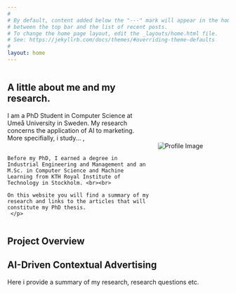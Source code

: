 ```yaml
---
#
# By default, content added below the "---" mark will appear in the home page
# between the top bar and the list of recent posts.
# To change the home page layout, edit the _layouts/home.html file.
# See: https://jekyllrb.com/docs/themes/#overriding-theme-defaults
#
layout: home
---
```


<!-- <div style="display: flex; align-items: center; gap: 20px;"> -->
<!-- <div style="display: flex; align-items: center; gap: 20px; flex-direction: row-reverse;">
  <!-- Image with circular style and max-width -->
  <!-- <img style="border-radius: 10%; max-width: 250px;" src="{{ '/assets/images/profile_light.png' | relative_url }}" alt="Profile Image"> -->
  <!-- Text and Title next to the image -->
  <!-- <div>
    <h2>A little bit about me.</h2>
    <p>I am a PhD Student from Umeå. I am a PhD Student from Umeå. I am a PhD Student from Umeå. I am a PhD Student from Umeå.  </p>
  </div>
</div> -->

<div style="
  display: flex;
  align-items: center;
  gap: 20px;
  flex-direction: row-reverse;
  flex-wrap: wrap;">
  <!-- Image with circular style and max-width -->
  <img style="border-radius: 10%; max-width: 250px; flex: 1; min-width: 150px; margin: 0 auto;"
       src="{{ '/assets/images/profile_light.png' | relative_url }}"
       alt="Profile Image">
  <!-- Text and Title below the image -->
  <div style="flex: 2; min-width: 200px; text-align: left;">
    <h2><strong>A little about me and my research.</strong></h2>
    <p> I am a PhD Student in Computer Science at Umeå University in Sweden. My research concerns the application of AI to marketing. More specifially, i study... ,<br><br>

    Before my PhD, I earned a degree in Industrial Engineering and Management and an M.Sc. in Computer Science and Machine Learning from KTH Royal Institute of Technology in Stockholm. <br><br>

    On this website you will find a summary of my research and links to the articles that will constitute my PhD thesis.    
     </p>
  </div>
</div>



<!-- <div style="display: flex; align-items: center; gap: 20px;"> -->
<!-- <div style="display: flex; align-items: center; gap: 20px; flex-direction: row-reverse;">
  <div>
    <h2>AI-Driven Contextual Advertising</h2>
    <p>I am a PhD Student from Umeå. I am a PhD Student from Umeå. I am a PhD Student from Umeå. I am a PhD Student from Umeå.  </p>
  </div>
</div> -->

## **Project Overview**

## **AI-Driven Contextual Advertising**

Here i provide a summary of my research, research questions etc.


<!--
# Articles listed
Link to an article.
[Download the Opinion Units PDF]({{ '/assets/articles/opinion_unit.pdf' | relative_url }}) -->
